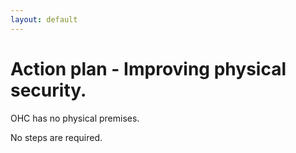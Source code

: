 ```yaml
---
layout: default
---
```

# Action plan - Improving physical security.

OHC has no physical premises.

No steps are required.